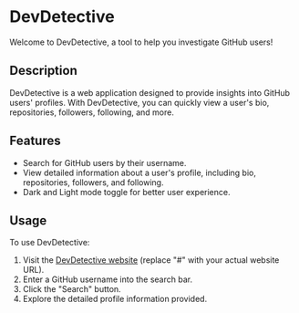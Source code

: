 # DevDetective

Welcome to DevDetective, a tool to help you investigate GitHub users!

## Description

DevDetective is a web application designed to provide insights into GitHub users' profiles. With DevDetective, you can quickly view a user's bio, repositories, followers, following, and more.

## Features

- Search for GitHub users by their username.
- View detailed information about a user's profile, including bio, repositories, followers, and following.
- Dark and Light mode toggle for better user experience.

## Usage

To use DevDetective:

1. Visit the [DevDetective website](#) (replace "#" with your actual website URL).
2. Enter a GitHub username into the search bar.
3. Click the "Search" button.
4. Explore the detailed profile information provided.
